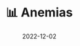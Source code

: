 ---
title: 📊 Anemias
date: '2022-12-02'
type: docs
weight: 801
commentable: true
_build:
  render: always
  list: never
show_breadcrumb: true
---